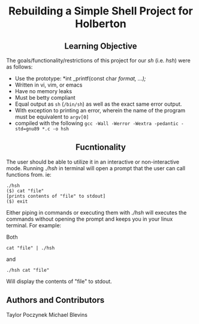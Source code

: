 # <center> Rebuilding a Simple Shell Project for Holberton

## <center> Learning Objective

The goals/functionality/restrictions of this project for our *sh* (i.e. *hsh*) were as follows:
- Use the prototype: *int _printf(const char *format, ...);*
- Written in vi, vim, or emacs
- Have no memory leaks
- Must be betty compliant
- Equal output as `sh` (`/bin/sh`) as well as the exact same error output.
- With exception to printing an error, wherein the name of the program must be equivalent to `argv[0]`
- compiled with the following `gcc -Wall -Werror -Wextra -pedantic -std=gnu89 *.c -o hsh`

## <center>Fucntionality
The user should be able to utilize it in an interactive or non-interactive mode. Running *./hsh* in terminal will open a prompt that the user can call functions from. ie:

    ./hsh
    ($) cat "file"
    [prints contents of "file" to stdout]
    ($) exit
    

Either piping in commands or executing them with *./hsh* will executes the commands without opening the prompt and keeps you in your linux terminal. For example:

Both

    cat "file" | ./hsh

and

   `./hsh cat "file"` 

Will display the contents of "file" to stdout. 

## Authors and Contributors
Taylor Poczynek
Michael Blevins

